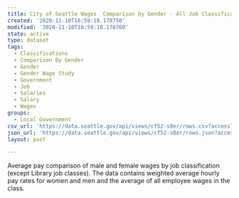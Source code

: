 ```yaml
---
title: City of Seattle Wages  Comparison by Gender - All Job Classifications
created: '2020-11-10T16:59:18.178750'
modified: '2020-11-10T16:59:18.178760'
state: active
type: dataset
tags:
  - Classifications
  - Comparison By Gender
  - Gender
  - Gender Wage Study
  - Government
  - Job
  - Salaries
  - Salary
  - Wages
groups:
  - Local Government
csv_url: 'https://data.seattle.gov/api/views/cf52-s8er/rows.csv?accessType=DOWNLOAD'
json_url: 'https://data.seattle.gov/api/views/cf52-s8er/rows.json?accessType=DOWNLOAD'
layout: post

---
```

Average pay comparison of male and female wages by job classification (except Library job classes).  The data contains weighted average hourly pay rates for women and men and the average of all employee wages in the class.
